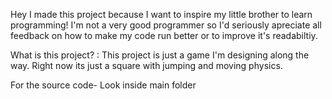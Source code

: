 
Hey I made this project because I want to inspire my little brother to learn programming!
I'm not a very good programmer so I'd seriously apreciate all feedback on how to make my code run better or to improve it's readabiltiy.

What is this project? :
This project is just a game I'm designing along the way. 
Right now its just a square with jumping and moving physics.

For the source code- Look inside main folder
